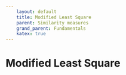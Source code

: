 ```yaml
---
    layout: default
    title: Modified Least Square
    parent: Similarity measures
    grand_parent: Fundamentals
    katex: true
---
```

# Modified Least Square